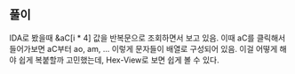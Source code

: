 ## 풀이

IDA로 봤을때 &aC[i * 4] 값을 반복문으로 조회하면서 보고 있음.
이때 aC를 클릭해서 들어가보면 aC부터 ao, am, ... 이렇게 문자들이 배열로 구성되어 있음.
이걸 어떻게 해야 쉽게 복붙할까 고민했는데,
Hex-View로 보면 쉽게 볼 수 있다.